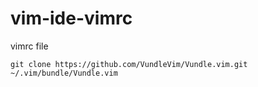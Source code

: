# vim-ide-vimrc
vimrc file 

`git clone https://github.com/VundleVim/Vundle.vim.git ~/.vim/bundle/Vundle.vim`
